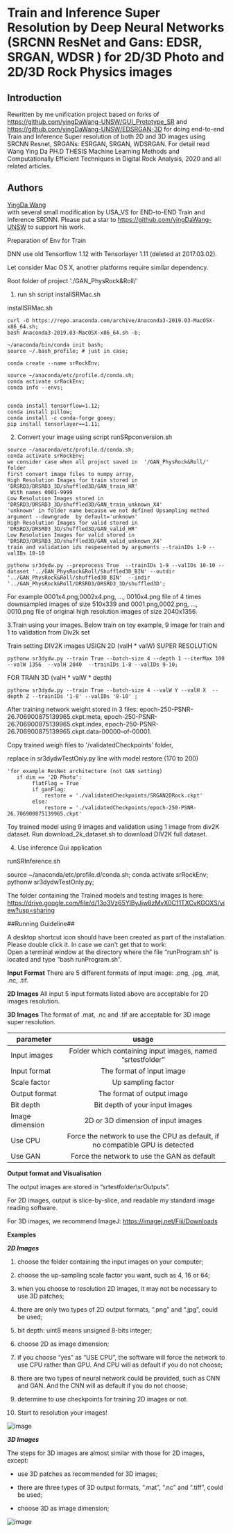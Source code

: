 # Train and Inference Super Resolution by Deep Neural Networks (SRCNN ResNet and Gans: EDSR, SRGAN, WDSR ) for 2D/3D Photo and 2D/3D Rock Physics images


## Introduction
Rewritten by me unification project based on forks of https://github.com/yingDaWang-UNSW/GUI_Prototype_SR and https://github.com/yingDaWang-UNSW/EDSRGAN-3D  for doing end-to-end Train and Inference Super resolution of both 2D and 3D images using SRCNN Resnet, SRGANs: ESRGAN, SRGAN, WDSRGAN. 
For detail read Wang Ying Da PH.D THESIS  Machine Learning Methods and Computationally Efficient Techniques in Digital Rock Analysis, 2020 and all related articles.





## Authors
[YingDa Wang](https://github.com/yingDaWang-UNSW "GitHub Account")<br>
with several small modification by USA_VS for END-to-END Train and Inference SRDNN.
Please put a star to https://github.com/yingDaWang-UNSW to support his work.


Preparation of Env for Train

DNN  use old Tensorflow 1.12 with Tensorlayer 1.11 (deleted at 2017.03.02).

Let consider Mac OS X, another platforms require similar dependency.

Root folder of project './GAN_PhysRock&Roll/' 

1. run sh script  installSRMac.sh

installSRMac.sh 

```
curl -O https://repo.anaconda.com/archive/Anaconda3-2019.03-MacOSX-x86_64.sh;
bash Anaconda3-2019.03-MacOSX-x86_64.sh -b;

~/anaconda/bin/conda init bash;
source ~/.bash_profile; # just in case;

conda create --name srRockEnv;

source ~/anaconda/etc/profile.d/conda.sh;
conda activate srRockEnv;
conda info --envs;


conda install tensorflow=1.12; 
conda install pillow;
conda install -c conda-forge gooey;
pip install tensorlayer==1.11;
```


2. Convert your image using script runSRpconversion.sh
```
source ~/anaconda/etc/profile.d/conda.sh;
conda activate srRockEnv;
we consider case when all project saved in  '/GAN_PhysRock&Roll/' folder
first convert image files to numpy array,
High Resolution Images for train stored in 'DRSRD3/DRSRD3_3D/shuffled3D/GAN_train_HR'
 With names 0001-9999
Low Resolution Images stored in 'DRSRD3/DRSRD3_3D/shuffled3D/GAN_train_unknown_X4'
'unknown' in folder name because we not defined Upsampling method argument --downgrade  by default='unknown'
High Resolution Images for valid stored in 'DRSRD3/DRSRD3_3D/shuffled3D/GAN_valid_HR'
Low Resolution Images for valid stored in 'DRSRD3/DRSRD3_3D/shuffled3D/GAN_valid_unknown_X4'
train and validation ids respesented by arguments --trainIDs 1-9 --valIDs 10-10

pythonw sr3dydw.py --preprocess True  --trainIDs 1-9 --valIDs 10-10 --dataset '../GAN_PhysRock&Roll/Shuffled3D_BIN' --outdir '../GAN_PhysRock&Roll/shuffled3D_BIN'  --indir '../GAN_PhysRock&Roll/DRSRD3/DRSRD3_3D/shuffled3D';
```

For example 0001x4.png,0002x4.png, ..., 0010x4.png file of 4 times downsampled images of size 510x339 and 0001.png,0002.png, ..., 0010.png file of original high resolution images of size 2040x1356.


3.Train using your images. Below train on toy example, 9 image for train and 1 to validation from Div2k set




Train setting DIV2K images USIGN 2D (valH * valW) SUPER RESOLUTION
```
pythonw sr3dydw.py --train True --batch-size 4 --depth 1 --iterMax 100 --valW 1356  --valH 2040  --trainIDs 1-8 --valIDs 9-10;
```
FOR TRAIN 3D  (valH * valW * depth)
```
pythonw sr3dydw.py --train True --batch-size 4 --valW Y --valH X  --depth Z --trainIDs '1-8' --valIDs '8-10' ;
```



After training  network weight stored in 3 files:
epoch-250-PSNR-26.706900875139965.ckpt.meta, epoch-250-PSNR-26.706900875139965.ckpt.index, epoch-250-PSNR-26.706900875139965.ckpt.data-00000-of-00001.



Copy trained weigh files to '/validatedCheckpoints' folder,


replace in  sr3dydwTestOnly.py line with model restore  (170 to 200)
```
'for example ResNet architecture (not GAN setting)
   if dim == '2D Photo':
        flatFlag = True
        if ganFlag:
            restore = './validatedCheckpoints/SRGAN2DRock.ckpt'
        else:
            restore = './validatedCheckpoints/epoch-250-PSNR-26.706900875139965.ckpt'
```         
 Toy trained model using 9 images and validation using 1 image from div2K dataset.
Run  download_2k_dataset.sh to download  DIV2K full dataset.




4. Use inference Gui application


runSRInference.sh 

source ~/anaconda/etc/profile.d/conda.sh;
conda activate srRockEnv;
pythonw sr3dydwTestOnly.py;


The folder containing the Trained models and testing images is here: https://drive.google.com/file/d/13o3Vz65YlByJjw8zMvX0C11TXCvKGOXS/view?usp=sharing



##Running Guideline##

A desktop shortcut icon should have been created as part of the installation. Please double click it. In case we can't get that to work:<br>
Open a terminal window at the directory where the file “runProgram.sh” is located and type “bash runProgram.sh”.

**Input Format**
There are 5 different formats of input image: .png, .jpg, .mat, .nc, .tif.

**2D Images**
All input 5 input formats listed above are acceptable for 2D images resolution.

**3D Images**
The format of .mat, .nc and .tif are acceptable for 3D image super resolution.

|parameter|usage|
|----------| :-------: |
|Input images|Folder which containing input images, named “srtestfolder”|
|Input format|The format of input image|
|Scale factor|Up sampling factor|
|Output format|The format of output image|
|Bit depth|Bit depth of your input images|
|Image dimension|2D or 3D dimension of input images|
|Use CPU|Force the network to use the CPU as default, if no compatible GPU is detected|
|Use GAN|Force the network to use the GAN as default|

**Output format and Visualisation**

The output images are stored in “srtestfolder\srOutputs”.

For 2D images, output is slice-by-slice, and readable my standard image reading software.

For 3D images, we recommend ImageJ: https://imagej.net/Fiji/Downloads

**Examples**

***2D Images***

1. choose the folder containing the input images on your computer;

2. choose the up-sampling scale factor you want, such as 4, 16 or 64;

3. when you choose to resolution 2D images, it may not be necessary to use 3D patches;

4. there are only two types of 2D output formats, “.png” and “.jpg”, could be used;

5. bit depth: uint8 means unsigned 8-bits integer;

6. choose 2D as image dimension;

7. if you choose “yes” as “USE CPU”, the software will force the network to use CPU rather than GPU. And CPU will as default if you do not choose;

8. there are two types of neural network could be provided, such as CNN and GAN. And the CNN will as default if you do not choose;

9. determine to use checkpoints for training 2D images or not.

10. Start to resolution your images!

![image](https://github.com/LiLeaf/SRInstall_images/blob/master/step2d.png)

***3D Images***

The steps for 3D images are almost similar with those for 2D images, except:

-	use 3D patches as recommended for 3D images;

-	there are three types of 3D output formats, “.mat”, “.nc” and “.tiff”, could be used;

-	choose 3D as image dimension;

![image](https://github.com/LiLeaf/SRInstall_images/blob/master/step3d.png)
